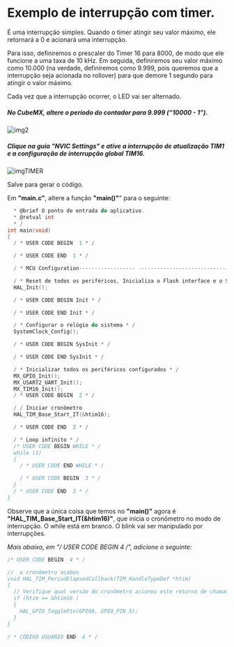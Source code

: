# Exemplo de interrupção com timer.

É uma interrupção simples. Quando o timer atingir seu valor máximo, ele retornará a 0 e acionará uma interrupção.

Para isso, definiremos o prescaler do Timer 16 para 8000, de modo que ele funcione a uma taxa de 10 kHz. Em seguida, definiremos seu valor máximo como 10.000 (na verdade, definiremos como 9.999, pois queremos que a interrupção seja acionada no rollover) para que demore 1 segundo para atingir o valor máximo. 

Cada vez que a interrupção ocorrer, o LED vai ser alternado.

##### No CubeMX, altere o período do contador para 9.999 (“10000 - 1”).

![img2](https://github.com/Well-IDESCO/STM32-Codes/assets/135154280/faca7e69-5884-44d7-9baf-9dc1613d8e26)

##### Clique na guia **"NVIC Settings"** e ative a interrupção de atualização TIM1 e a configuração de interrupção global TIM16.

![imgTIMER](https://github.com/Well-IDESCO/STM32-Codes/assets/135154280/bd603f87-8dd0-4aa1-93db-5a5e18c592ca)

Salve para gerar o código.

Em **"main.c"**, altere a função **"main()"**" para o seguinte:

~~~C
  * @brief O ponto de entrada do aplicativo. 
  * @retval int 
  * / 
int main(void) 
{ 
  / * USER CODE BEGIN  1 * / 

  / * USER CODE END  1 * / 

  / * MCU Configuration------------------ --------------------------------------* / 

  / * Reset de todos os periféricos, Inicializa o Flash interface e o Systick. * / 
  HAL_Init(); 

  / * USER CODE BEGIN Init * / 

  / * USER CODE END Init * /

  / * Configurar o relógio do sistema * / 
  SystemClock_Config(); 

  / * USER CODE BEGIN SysInit * / 

  / * USER CODE END SysInit * / 

  / * Inicializar todos os periféricos configurados * / 
  MX_GPIO_Init(); 
  MX_USART2_UART_Init(); 
  MX_TIM16_Init(); 
  / * USER CODE BEGIN  2 * / 

  / / Iniciar cronômetro 
  HAL_TIM_Base_Start_IT(&htim16); 

  / * USER CODE END  2 * / 

  / * Loop infinito * / 
  /* USER CODE BEGIN WHILE * / 
  while (1) 
  { 
    / * USER CODE END WHILE * / 

    / * USER CODE BEGIN  3 * / 
  } 
  / * USER CODE END  3 * / 
}
~~~

Observe que a única coisa que temos no **"main()"** agora é **"HAL_TIM_Base_Start_IT(&htim16)"**, que inicia o cronômetro no modo de interrupção. O while está em branco. O blink vai ser manipulado por interrupções.

**Mais abaixo, em "/* USER CODE BEGIN 4 */", adicione o seguinte:**
~~~C
/* USER CODE BEGIN  4 * / 

//  o cronômetro acabou 
void HAL_TIM_PeriodElapsedCallback(TIM_HandleTypeDef *htim) 
{ 
  // Verifique qual versão do cronômetro acionou este retorno de chamada e alterne o LED 
  if (htim == &htim16 ) 
  { 
    HAL_GPIO_TogglePin(GPIOA, GPIO_PIN_5); 
  } 
} 

/ * CÓDIGO USUÁRIO END  4 * /
~~~



